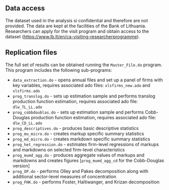 
## Data access
The dataset used in the analysis si confidential and therefore are not provided.
The data are kept at the facilities of the Bank of Lithuania. Researchers can apply for the visit program and obtain access to the dataset (https://www.lb.lt/en/ca-visiting-researcherprogramme).


## Replication files
The full set of results can be obtained running the `Master_File.do` program. This program includes the following sub-programs:

* `data_extraction.do`      - opens annual files and set up a panel of firms with key variables, requires associated ado files: `xlsfirms_new.ado` and `xlsfirms.ado` 
* `prog_translog.do`        - sets up estimation sample and performs translog production function estimation, requires associated ado file: `dlw_TL_LL.ado`
* `prog_cobbdoublas.do`     - sets up estimation sample and performs Cobb-Douglas production function estimation, requires associated ado file: `dlw_CD_LL.ado`
* `prog_descriptives.do`    - produces basic descriptive statistics 
* `prog_mu_micro.do`        - creates markup specific summary statistics
* `prog_md_micro.do`        - creates markdown specific summary statistics
* `prog_het_regression.do`  - estimates firm-level regressions of markups and markdowns on selected firm-level characteristics
* `prog_mumd_agg.do`        - produces aggregate values of markups and markdowns and creates figures [`prog_mumd_agg_cd` for the Cobb-Douglas version]
* `prog_OP.do`              - performs Olley and Pakes decomposition along with additional sector-level measures of concentration 
* `prog_FHK.do`             - performs Foster, Haltiwanger, and Krizan decomposition







